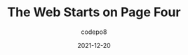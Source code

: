 ---
author: codepo8
date: 2021-12-20
draft: true
tags:
  - meta
target_url: https://christianheilmann.com/2021/12/20/the-web-starts-on-page-four/
title: The Web Starts on Page Four
---